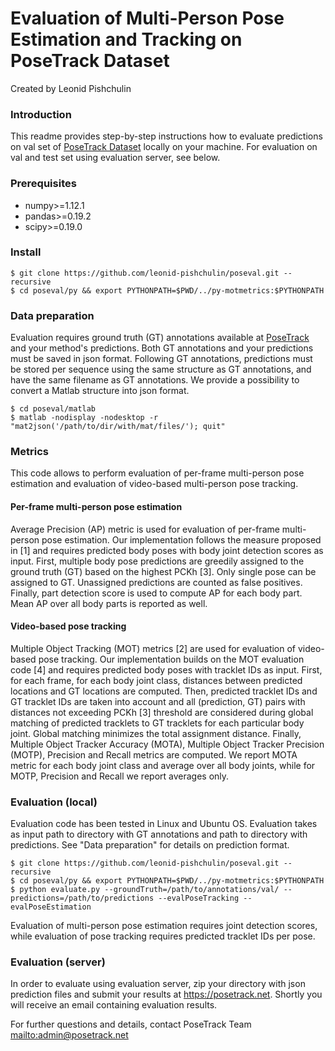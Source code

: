Evaluation of Multi-Person Pose Estimation and Tracking on PoseTrack Dataset
=====================

Created by Leonid Pishchulin

### Introduction

This readme provides step-by-step instructions how to evaluate predictions on val set of [PoseTrack Dataset](https://posetrack.net) locally on your machine. For evaluation on val and test set using evaluation server, see below.

### Prerequisites

- numpy>=1.12.1
- pandas>=0.19.2
- scipy>=0.19.0

### Install
```
$ git clone https://github.com/leonid-pishchulin/poseval.git --recursive
$ cd poseval/py && export PYTHONPATH=$PWD/../py-motmetrics:$PYTHONPATH
```
### Data preparation

Evaluation requires ground truth (GT) annotations available at [PoseTrack](https://posetrack.net) and  your method's predictions. Both GT annotations and your predictions must be saved in json format. Following GT annotations, predictions must be stored per sequence using the same structure as GT annotations, and have the same filename as GT annotations.
We provide a possibility to convert a Matlab structure into json format.
```
$ cd poseval/matlab
$ matlab -nodisplay -nodesktop -r "mat2json('/path/to/dir/with/mat/files/'); quit"
```

### Metrics

This code allows to perform evaluation of per-frame multi-person pose estimation and evaluation of video-based multi-person pose tracking.

#### Per-frame multi-person pose estimation

Average Precision (AP) metric is used for evaluation of per-frame multi-person pose estimation. Our implementation follows the measure proposed in [1] and requires predicted body poses with body joint detection scores as input. First, multiple body pose predictions are greedily assigned to the ground truth (GT) based on the highest PCKh [3]. Only single pose can be assigned to GT. Unassigned predictions are counted as false positives. Finally, part detection score is used to compute AP for each body part. Mean AP over all body parts is reported as well.

#### Video-based pose tracking

Multiple Object Tracking (MOT) metrics [2] are used for evaluation of video-based pose tracking. Our implementation builds on the MOT evaluation code [4] and requires predicted body poses with tracklet IDs as input. First, for each frame, for each body joint class, distances between predicted locations and GT locations are computed. Then, predicted tracklet IDs and GT tracklet IDs are taken into account and all (prediction, GT) pairs with distances not exceeding PCKh [3] threshold are considered during global matching of predicted tracklets to GT tracklets for each particular body joint. Global matching minimizes the total assignment distance. Finally, Multiple Object Tracker Accuracy (MOTA), Multiple Object Tracker Precision (MOTP), Precision and Recall metrics are computed. We report MOTA metric for each body joint class and average over all body joints, while for MOTP, Precision and Recall we report averages only.

### Evaluation (local)

Evaluation code has been tested in Linux and Ubuntu OS. Evaluation takes as input path to directory with GT annotations and path to directory with predictions. See "Data preparation" for details on prediction format. 

```
$ git clone https://github.com/leonid-pishchulin/poseval.git --recursive
$ cd poseval/py && export PYTHONPATH=$PWD/../py-motmetrics:$PYTHONPATH
$ python evaluate.py --groundTruth=/path/to/annotations/val/ --predictions=/path/to/predictions --evalPoseTracking --evalPoseEstimation
```

Evaluation of multi-person pose estimation requires joint detection scores, while evaluation of pose tracking requires predicted tracklet IDs per pose.

### Evaluation (server)

In order to evaluate using evaluation server, zip your directory with json prediction files and submit your results at https://posetrack.net. Shortly you will receive an email containing evaluation results.

For further questions and details, contact PoseTrack Team <mailto:admin@posetrack.net>